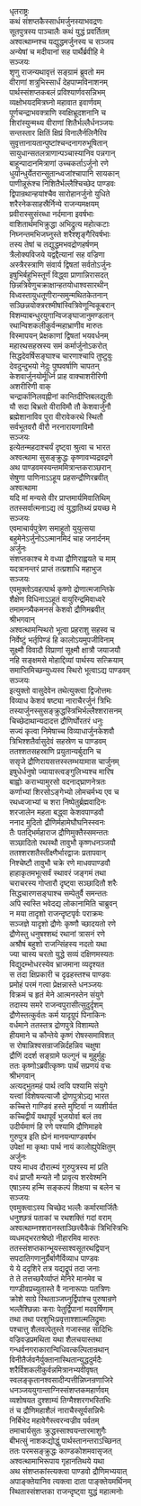 धृतराष्ट्रः  
कथं संशप्तकैस्सार्धमर्जुनस्याभवद्रणः  
सूतपुत्रस्य पाञ्चालैः कथं युद्धं प्रवर्तितम्  
अश्वत्थाम्नश्च यद्युद्धमर्जुनस्य च सञ्जय  
अन्येषां च मदीयानां सह पार्थैर्ब्रवीहि मे  
सञ्जयः  
शृणु राजन्यथावृत्तं सङ्ग्रामं ब्रुवतो मम  
वीराणां शत्रुभिस्सार्धं देहपाप्मविनाशनम्  
पार्थस्संशप्तकबलं प्रविश्यार्णवसन्निभम्  
व्यक्षोभयदमित्रघ्नो महावात इवार्णवम्  
पूर्णचन्द्राभवक्त्राणि स्वक्षिभ्रूदशनानि च  
शिरांस्युन्मथ्य वीराणां शितैर्भल्लैर्धनञ्जयः  
सन्तस्तार क्षितिं क्षिप्रं विनालैर्नलिनैरिव  
सुवृत्तानायतान्पुष्टांश्चन्दनागरुभूषितान्  
सायुधान्सतलत्राणान्पञ्चास्यानिव पन्नगान्  
बाहून्पादानमित्राणां उच्चकर्ताऽर्जुनो रणे  
धुर्यान्धुर्येतरान्सूतान्ध्वजांश्चापानि सायकान्  
पाणीन्नूरूंश्च निशितैर्भल्लैश्चिच्छेद पाण्डवः  
द्विपान्रथान्हयांश्चैव सारोहानर्जुनो युधिते   
शरैरनेकसाहस्रैर्निन्ये राजन्यमक्षयम्  
प्रवीरास्सुसंरब्धा नर्दमाना इवर्षभाः  
वाशितार्थमभिक्रुद्धा अभिद्रुत्य महोत्कटाः  
निघ्नन्तमभिजघ्नुस्ते शरैश्शृङ्गैरिवर्षभाः  
तस्य तेषां च तद्युद्धमभवद्रोणहर्षणम्  
त्रैलोक्यविजये यद्वद्दैत्यानां सह वज्रिणा  
अस्त्रैरस्त्राणि संवार्य द्विषतां सर्वतोऽर्जुनः  
इषुभिर्बहुभिस्तूर्णं विद्ध्वा प्राणान्निरासदत्  
छिन्नत्रिवेणुचक्राक्षान्हतयोधाश्वसारथीन्  
विध्वस्तायुधतूणीरान्समुन्मथितकेतनान्  
सञ्छिन्नयोक्त्ररश्मीषांस्वित्रिवेणून्विकूबरान्  
विशम्याबन्धुरयुगान्विजङ्घाजानुमण्डलान्  
रथान्विशकलीकुर्वन्महाभ्राणीव मारुतः  
विस्मापयन् प्रेक्षकाणां द्विषतां भयवर्धनम्  
महारथसहस्रस्य समं कर्मार्जुनोऽकरोत्  
सिद्धदेवर्षिसङ्घाश्च चारणाश्चापि तुष्टुवुः  
देवदुन्दुभयो नेदुः पुष्पवर्षाणि चापतन्  
केशवार्जुनयोर्मूर्ध्नि प्राह वाक्चाशरीरिणी  
अशरीरिणी वाक्  
चन्द्रार्कानिलवह्नीनां कान्तिदीप्तिबलद्युतीः  
यौ सदा बिभ्रतो वीराविमौ तौ केशवार्जुनौ  
ब्रह्मेशानाविव पुरा वीरावेकरथे स्थितौ  
सर्वभूतवरौ वीरौ नरनारायणाविमौ  
सञ्जयः  
इत्येतन्महदाश्चर्यं दृष्ट्वा श्रुत्वा च भारत  
अश्वत्थामा सुसङ्क्रुद्धः कृष्णावभ्यद्रवद्रणे  
अथ पाण्डवमस्यन्तममित्रान्तकराञ्छरान्  
सेषुणा पाणिनाऽऽहूय प्रहसन्द्रौणिरब्रवीत्  
अश्वत्थामा  
यदि मां मन्यसे वीर प्राप्तमार्यमिवातिथिम्  
ततस्सर्वात्मनाऽद्य त्वं युद्धातिथ्यं प्रयच्छ मे  
सञ्जयः  
एवमाचार्यपुत्रेण समाहूतो युयुत्सया  
बहुमेनेऽर्जुनोऽऽत्मानमिदं चाह जनार्दनम्  
अर्जुनः  
संशप्तकाश्च मे वध्या द्रौणिराह्वयते च माम्  
यदत्रानन्तरं प्राप्तं तत्प्रशाधि महाभुज  
सञ्जयः  
एवमुक्तोऽवहत्पार्थ कृष्णो द्रोणात्मजान्तिके  
शैक्षेण विधिनाऽऽहूतं वायुरिन्द्रमिवाध्वरे  
तमामन्त्र्यैकमनसं केशवो द्रौणिमब्रवीत्  
श्रीभगवान्  
अश्वत्थामन्स्थिरो भूत्वा प्रहराशु सहस्व च  
निर्वेष्टुं भर्तृपिण्डं हि कालोऽयमुपजीविनाम्  
सूक्ष्मौ विवादौ विप्राणां सूक्ष्मौ क्षात्रौ जयाजयौ  
नहि सङ्क्षमसे मोहाद्दिव्यां पार्थस्य सत्क्रियाम्  
समाप्तिमिच्छन्युध्यस्व स्थिरो भूत्वाऽद्य पाण्डवम्  
सञ्जयः  
इत्युक्तो वासुदेवेन तथेत्युक्त्वा द्विजोत्तमः  
विव्याध केशवं षष्ट्या नाराचैरर्जुनं त्रिभिः  
तस्यार्जुनस्सुसङ्क्रुद्धस्त्रिभिर्भल्लैश्शरासनम्  
चिच्छेदाथान्यदादत्त द्रौणिर्घोरतरं धनुः  
सज्यं कृत्वा निमेषाच्च विव्याधार्जुनकेशवौ  
त्रिभिश्शतैर्वासुदेवं सहस्रेण च पाण्डवम्  
ततश्शतसहस्राणि प्रयुतान्यर्बुदानि च  
ससृजे द्रौणिरायसत्तस्स्तम्भयामास चार्जुनम्  
इषुधेर्धनुषो ज्यायास्त्वङ्गुलिभ्यश्च मारिष  
बाह्वोः कराभ्यामुरसो वदनाद्घ्राणनेत्रतः  
कर्णाभ्यां शिरसोऽङ्गेभ्यो लोमचर्मभ्य एव च  
रथध्वजाभ्यां च शरा निष्पेतुर्ब्रह्मवादिनः  
शरजालेन महता बद्ध्वा केशवपाण्डवौ  
ननाद मुदितो द्रौणिर्महामेघौघनिस्स्वनः  
तैः पतद्भिर्महाराज द्रौणिमुक्तैस्समन्ततः  
सञ्छादितो रथस्थौ तावुभौ कृष्णधनञ्जयौ  
ततश्शरशतैस्तीक्ष्णैर्भारद्वाजः प्रतापवान्  
निश्चेष्टौ तावुभौ चक्रे रणे माधवपाण्डवौ  
हाहाकृतमभूत्सर्वं स्थावरं जङ्गमं तथा  
चराचरस्य गोप्तारौ दृष्ट्वा सञ्छादितौ शरैः  
सिद्धचारणसङ्घाश्च सम्पेतुर्वै समन्ततः  
अपि स्वस्ति भवेदद्य लोकानामिति चाब्रुवन्  
न मया तादृशो राजन्दृष्टपृर्वः पराक्रमः  
सञ्जज्ञे यादृशो द्रौणेः कृष्णौ च्छादयतो रणे  
द्रौणेस्तु धनुषश्शब्दं रथानां त्रासनं रणे  
अश्रौषं बहुशो राजन्सिंहस्य नदतो यथा  
ज्या चास्य चरतो युद्धे सव्यं दक्षिणमस्यतः  
विद्युदम्भोधरस्येव भ्राजमाना व्यदृश्यत  
स तदा क्षिप्रकारी च दृढहस्तश्च पाण्डवः  
प्रमोहं परमं गत्वा प्रेक्षन्नास्ते धनञ्जयः  
विक्रमं च हृतं मेने आत्मनस्तेन संयुगे  
तदास्य समरे राजन्वपुरासीत्सुदुर्दृशम्  
द्रौणेस्तत्कुर्वतः कर्म यादृग्रूपं पिनाकिनः  
वर्धमाने ततस्तत्र द्रोणपुत्रे विशाम्पते  
हीयमाने च कौन्तेये कृष्णं रोषस्समाविशत्  
स रोषान्निश्वसन्राजन्निर्दहन्निव चक्षुषा  
द्रौणिं ददर्श सङ्ग्रामे फल्गुनं च मुहुर्मुहुः  
ततः कृष्णोऽब्रवीत्कृष्णः पार्थं सप्रणयं वचः  
श्रीभगवान्  
अत्यद्भुतमहं पार्थ त्वयि पश्यामि संयुगे  
यत्त्वां विशेषयत्याजौ द्रोणपुत्रोऽद्य भारत  
कच्चित्ते गाण्डिवं हस्ते मुष्टिर्वा न व्यशीर्यत  
कच्चिद्वीर्यं यथापूर्वं भुजयोर्वा बलं तव  
उदीर्यमाणं हि रणे पश्यामि द्रौणिमाहवे  
गुरुपुत्र इति ह्येनं मानयन्पाण्डवर्षभ  
उपेक्षां मा कृथाः पार्थ नायं कालोह्युपेक्षितुम्  
अर्जुनः  
पश्य माधव दौरात्म्यं गुरुपुत्रस्य मां प्रति  
वधं प्राप्तौ मन्यते नौ प्रावृत्य शरवेश्मनि  
एषाऽस्य हन्मि सङ्कल्पं शिक्षया च बलेन च  
सञ्जयः  
एवमुक्त्वाऽस्य चिच्छेद भल्लैः कर्मारमार्जितैः  
धनुश्छत्रं पताकां च रथशक्तिं गदां वराम्  
अश्वत्थाम्नश्शरानस्ताञ्छित्त्वैकैकं त्रिभिस्त्रिभिः  
व्यधमद्भरतश्रेष्ठो नीहारमिव मारुतः  
ततस्संशप्तकान्भूयस्साश्वसूतरथद्विपान्  
सपदातिगणानुर्ग्रैर्बाणैर्विव्याध पाण्डवः  
ये ये ददृशिरे तत्र यद्यद्रूपं तदा जनाः  
ते ते तत्तच्छरैर्व्याप्तं मेनिरे मानमेव च  
गाण्डीवप्रच्युतास्ते वै नानारूपाः पतत्रिणः  
क्रोशे साग्रे स्थिताञ्जघ्नुर्द्विपांश्च पुरुषान्रणे  
भल्लैश्छिन्नाः कराः पेतुर्द्विपानां मदवर्षिणाम्  
तथा तथा परशुभिःप्रवृत्ताश्शाल्मलिद्रुमाः  
पश्चात्तु शैलवत्पेतुस्ते गजास्सह सादिभिः  
वज्रिवज्रप्रमथिता यथा शैलचयास्तथा  
गन्धर्वनगराकारान्विधिवत्कल्पितान्रथान्  
विनीतैर्जवनैर्युक्तानास्थितान्युद्धदुर्मदैः  
शरैर्विशकलीकुर्वन्नमित्रानभ्यवीवृषत्  
स्वलङ्कृतानश्वसादीन्पत्तीन्निघ्नन्रणाजिरे  
धनञ्जययुगान्ताग्निस्संशप्तकमहार्णवम्  
व्यशोषयत दुश्शाम्यं तिग्मैश्शरगभस्तिभिः  
तं च द्रौणिमहाशैलं नाराचैस्सूर्यसन्निभैः  
निर्बिभेद महावेगैस्त्वरन्वज्रीव पर्वतम्  
तमाचार्यसुतः क्रुद्धस्साश्वयन्तारमाशुगैः  
बीभत्सुं नाशकद्योद्धुं पार्थस्तानन्तराऽच्छिनत्  
ततः परमसङ्क्रुद्धः काण्डकोशमवासृजत्  
अश्वत्थामाभिरूपाय गृहानतिथये यथा  
अथ संशप्तकांस्त्यक्त्वा पाण्डवो द्रौणिमभ्ययात्  
अपाङ्क्तेयानिव त्यक्त्वा दाता पाङ्क्तेयमर्थिनम्  
स्थितास्संशप्तका राजन्दृष्ट्वा युद्धं महात्मनोः  
